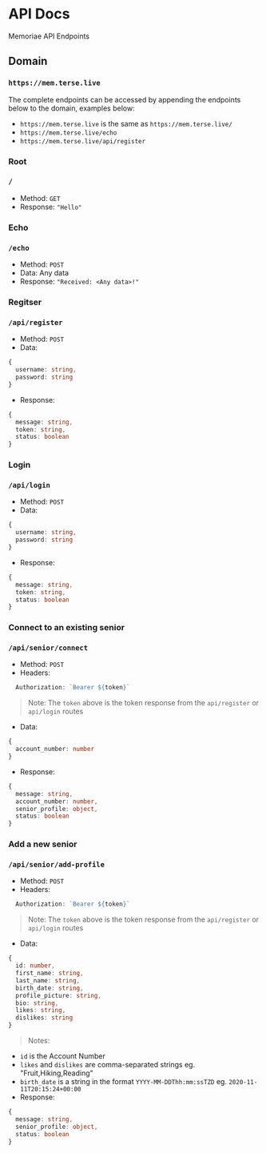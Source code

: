 # API Docs
Memoriae API Endpoints

## Domain
### `https://mem.terse.live`
The complete endpoints can be accessed by appending the endpoints below to the domain, examples below:
* `https://mem.terse.live` is the same as `https://mem.terse.live/`
* `https://mem.terse.live/echo`
* `https://mem.terse.live/api/register`

### Root
### `/`
* Method: `GET`
* Response: `"Hello"`

### Echo
### `/echo`
* Method: `POST`
* Data: Any data
* Response: `"Received: <Any data>!"`

### Regitser
### `/api/register`
* Method: `POST`
* Data:
```ts
{
  username: string,
  password: string
}
````
* Response:
```ts
{
  message: string,
  token: string,
  status: boolean
}
```

### Login
### `/api/login`
* Method: `POST`
* Data:
```ts
{
  username: string,
  password: string
}
````
* Response:
```ts
{
  message: string,
  token: string,
  status: boolean
}
```

### Connect to an existing senior
### `/api/senior/connect`
* Method: `POST`
* Headers:
```ts
  Authorization: `Bearer ${token}`
```
> Note: The `token` above is the token response from the `api/register` or `api/login` routes
* Data:
```ts
{
  account_number: number
}
````
* Response:
```ts
{
  message: string,
  account_number: number,
  senior_profile: object,
  status: boolean
}
```

### Add a new senior
### `/api/senior/add-profile`
* Method: `POST`
* Headers:
```ts
  Authorization: `Bearer ${token}`
```
> Note: The `token` above is the token response from the `api/register` or `api/login` routes
* Data:
```ts
{
  id: number,
  first_name: string,
  last_name: string,
  birth_date: string,
  profile_picture: string,
  bio: string,
  likes: string,
  dislikes: string
}
````
> Notes:
* `id` is the Account Number
* `likes` and `dislikes` are comma-separated strings eg. "Fruit,Hiking,Reading"
* `birth_date` is a string in the format `YYYY-MM-DDThh:mm:ssTZD` eg. `2020-11-11T20:15:24+00:00`
* Response:
```ts
{
  message: string,
  senior_profile: object,
  status: boolean
}
```
